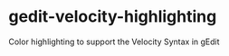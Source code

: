gedit-velocity-highlighting
===========================

Color highlighting to support the Velocity Syntax in gEdit
